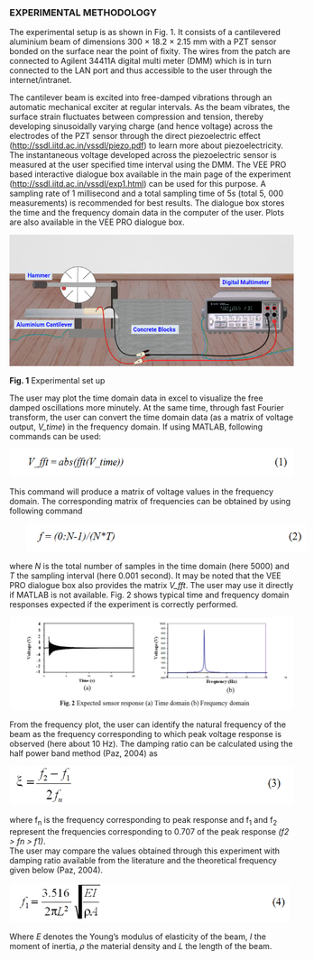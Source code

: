 ### EXPERIMENTAL METHODOLOGY
	
The experimental setup is as shown in Fig. 1. It consists of a cantilevered aluminium beam of dimensions 300 × 18.2 × 2.15 mm with a PZT sensor bonded on the surface near the point of fixity. The wires from the patch are connected to Agilent 34411A digital multi meter (DMM) which is in turn connected to the LAN port and thus accessible to the user through the internet/intranet.

The cantilever beam is excited into free-damped vibrations through an automatic mechanical exciter at regular intervals. As the beam vibrates, the surface strain fluctuates between compression and tension, thereby developing sinusoidally varying charge (and hence voltage) across the electrodes of the PZT sensor through the direct piezoelectric effect (http://ssdl.iitd.ac.in/vssdl/piezo.pdf) to learn more about piezoelectricity. The instantaneous voltage developed across the piezoelectric sensor is measured at the user specified time interval using the DMM. The VEE PRO based interactive dialogue box available in the main page of the experiment (http://ssdl.iitd.ac.in/vssdl/exp1.html) can be used for this purpose. A sampling rate of 1 millisecond and a total sampling time of 5s (total 5, 000 measurements) is recommended for best results. The dialogue box stores the time and the frequency domain data in the computer of the user. Plots are also available in the VEE PRO dialogue box.

<img src="images/theory1.png"/>

**Fig. 1** Experimental set up

The user may plot the time domain data in excel to visualize the free damped oscillations more minutely. At the same time, through fast Fourier transform, the user can convert the time domain data (as a matrix of voltage output, <i>V_time</i>) in the frequency domain. If using MATLAB, following commands can be used:

<img src="images/th2.png" height="50px" />

This command will produce a matrix of voltage values in the frequency domain. The corresponding matrix of frequencies can be obtained by using following command

<img src="images/th3.png" style="height:50px; padding-left: 30px;"/>

where <i>N</i> is the total number of samples in the time domain (here 5000) and <i>T</i> the sampling interval (here
0.001 second). It may be noted that the VEE PRO dialogue box also provides the matrix <i>V_fft</i>. The user may use it directly if MATLAB is not available. Fig. 2 shows typical time and frequency domain responses expected if the experiment is correctly performed.

<img src="images/th4.png"/>

From the frequency plot, the user can identify the natural frequency of the beam as the frequency corresponding to which peak voltage response is observed (here about 10 Hz). The damping ratio can be calculated using the half power band method (Paz, 2004) as

<img src="images/th5.png" height="70px"/>

where f<sub>n</sub> is the frequency corresponding to peak response and f<sub>1</sub> and f<sub>2</sub> represent the frequencies corresponding to 0.707 of the peak response <i>(f2 > fn > f1)</i>.<br>
The user may compare the values obtained through this experiment with damping ratio available from the literature and the theoretical frequency given below (Paz, 2004).

<img src="images/th6.png" height="70px"/>

Where <i>E</i> denotes the Young’s modulus of elasticity of the beam, <i>I</i> the moment of inertia, <i>ρ</i> the material density and <i>L</i> the length of the beam.
